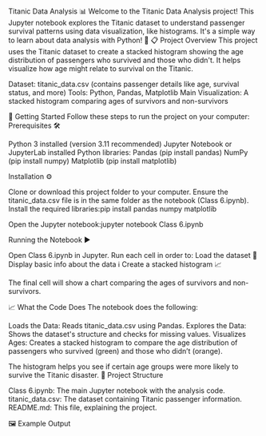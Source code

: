 Titanic Data Analysis 📊
Welcome to the Titanic Data Analysis project! This Jupyter notebook explores the Titanic dataset to understand passenger survival patterns using data visualization, like histograms. It's a simple way to learn about data analysis with Python! 🐍
📋 Project Overview
This project uses the Titanic dataset to create a stacked histogram showing the age distribution of passengers who survived and those who didn't. It helps visualize how age might relate to survival on the Titanic.

Dataset: titanic_data.csv (contains passenger details like age, survival status, and more)
Tools: Python, Pandas, Matplotlib
Main Visualization: A stacked histogram comparing ages of survivors and non-survivors

🚀 Getting Started
Follow these steps to run the project on your computer:
Prerequisites 🛠️

Python 3 installed (version 3.11 recommended)
Jupyter Notebook or JupyterLab installed
Python libraries:
Pandas (pip install pandas)
NumPy (pip install numpy)
Matplotlib (pip install matplotlib)



Installation ⚙️

Clone or download this project folder to your computer.
Ensure the titanic_data.csv file is in the same folder as the notebook (Class 6.ipynb).
Install the required libraries:pip install pandas numpy matplotlib


Open the Jupyter notebook:jupyter notebook Class 6.ipynb



Running the Notebook ▶️

Open Class 6.ipynb in Jupyter.
Run each cell in order to:
Load the dataset 📂
Display basic info about the data ℹ️
Create a stacked histogram 📈


The final cell will show a chart comparing the ages of survivors and non-survivors.

📈 What the Code Does
The notebook does the following:

Loads the Data: Reads titanic_data.csv using Pandas.
Explores the Data: Shows the dataset's structure and checks for missing values.
Visualizes Ages: Creates a stacked histogram to compare the age distribution of passengers who survived (green) and those who didn’t (orange).

The histogram helps you see if certain age groups were more likely to survive the Titanic disaster.
📂 Project Structure

Class 6.ipynb: The main Jupyter notebook with the analysis code.
titanic_data.csv: The dataset containing Titanic passenger information.
README.md: This file, explaining the project.

🖼️ Example Output
